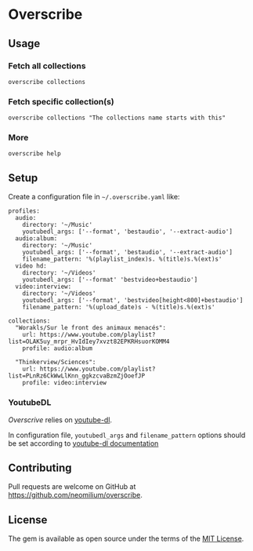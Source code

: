 # Overscribe

## Usage

### Fetch all collections

```shell
overscribe collections
```

### Fetch specific collection(s)

```shell
overscribe collections "The collections name starts with this"
```

### More

```shell
overscribe help
```

## Setup

Create a configuration file in `~/.overscribe.yaml` like:

```
profiles:
  audio:
    directory: '~/Music'
    youtubedl_args: ['--format', 'bestaudio', '--extract-audio']
  audio:album:
    directory: '~/Music'
    youtubedl_args: ['--format', 'bestaudio', '--extract-audio']
    filename_pattern: '%(playlist_index)s. %(title)s.%(ext)s'
  video hd:
    directory: '~/Videos'
    youtubedl_args: ['--format' 'bestvideo+bestaudio']
  video:interview:
    directory: '~/Videos'
    youtubedl_args: ['--format', 'bestvideo[height<800]+bestaudio']
    filename_pattern: '%(upload_date)s - %(title)s.%(ext)s'

collections:
  "Worakls/Sur le front des animaux menacés":
    url: https://www.youtube.com/playlist?list=OLAK5uy_mrpr_HvIdIey7xvzt82EPKRHsuorKOMM4
    profile: audio:album

  "Thinkerview/Sciences":
    url: https://www.youtube.com/playlist?list=PLnRz6CkWwLlKnn_ggkzcvaBzmZjOoefJP
    profile: video:interview
```

### YoutubeDL

_Overscrive_ relies on [youtube-dl](https://youtube-dl.org/).

In configuration file, `youtubedl_args` and `filename_pattern` options should be set according to [youtube-dl documentation](https://github.com/ytdl-org/youtube-dl/blob/master/README.md)

## Contributing

Pull requests are welcome on GitHub at https://github.com/neomilium/overscribe.

## License

The gem is available as open source under the terms of the [MIT License](https://opensource.org/licenses/MIT).

